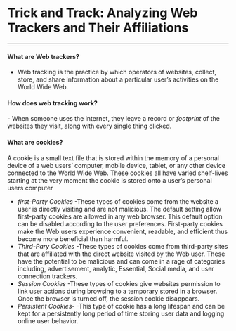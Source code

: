 <h1><b>Trick and Track: Analyzing Web Trackers and Their Affiliations</b></h1>

-----------------------------------------------------------------------------------------------------

<h4>What are Web trackers?</h4>

- Web tracking is the practice by which operators of websites, collect, store, and share information about a particular user’s activities on the World Wide Web.

<h4>How does web tracking work?</h4>
- When someone uses the internet, they leave a record or <i>footprint</i> of the websites they visit, along with every single thing clicked. 

<h4>What are cookies?</h4>
A cookie is a small text file that is stored within the memory of a personal device of a web users’ computer, mobile device, tablet, or any other device connected to the World Wide Web. These cookies all have varied shelf-lives starting at the very moment the cookie is stored onto a user’s personal users computer

- *first-Party Cookies*
  -These types of cookies come from the website a user is directly visiting and are not malicious. The default setting allow first-party cookies are allowed in any web browser. This default option can be disabled according to the user preferences. First-party cookies make the Web users experience convenient, readable, and efficient thus become more beneficial than harmful.
- *Third-Pary Cookies*
  -These types of cookies come from third-party sites that are affiliated with the direct website visited by the Web user. These have the potential to be malicious and can come in a rage of categories including, advertisement, analytic, Essential, Social media, and user connection trackers. 
- *Session Cookies*
  -These types of cookies give websites permission to link user actions during browsing to a temporary stored in a browser. Once the browser is turned off, the session cookie disappears. 
- *Persistent Cookies*-
  -This type of cookie has a long lifespan and can be kept for a persistently long period of time storing user data and logging online user behavior.  












